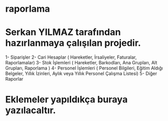 # raporlama

# Serkan YILMAZ tarafından hazırlanmaya çalışılan projedir.

1- Siparişler
2- Cari Hesaplar ( Hareketler, İrsaliyeler, Faturalar, Raporlamalar)
3- Stok İşlemleri ( Hareketler, Barkodları, Ana Grupları, Alt Grupları, Raporlama )
4- Personel İşlemleri ( Personel Bilgileri, Eğitim Aldığı Belgeler, Yıllık İzinleri, Aylık veya Yıllık Personel Çalışma Listesi)
5- Diğer Raporlar

# Eklemeler yapıldıkça buraya yazılacaltır.
